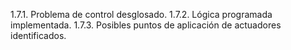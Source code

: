 1.7.1.	Problema de control desglosado.
1.7.2.	Lógica programada implementada.
1.7.3.	Posibles puntos de aplicación de actuadores identificados.